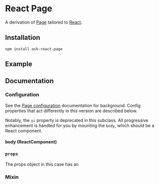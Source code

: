 # React Page

A derivation of [Page](https://github.com/openscihub/node-osh-page) tailored
to [React]().

## Installation

```
npm install osh-react-page
```

## Example


## Documentation

### Configuration

See the
[Page configuration](https://github.com/openscihub/node-osh-page#configuration)
documentation for background. Config properties that act differently in this
version are described below.


Notably, the `ui` property is deprecated in this subclass. All progressive
enhancement is handled for you by mounting the `body`, which should be a React
component.

#### body (ReactComponent)



### `props`

The props object in this case has an 



### Mixin


